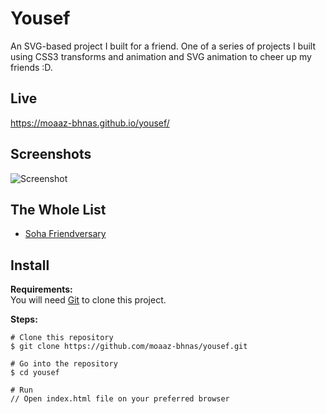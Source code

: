 # Yousef
An SVG-based project I built for a friend. One of a series of projects I built using CSS3 transforms and animation and SVG animation to cheer up my friends :D.

## Live
https://moaaz-bhnas.github.io/yousef/

## Screenshots
![Screenshot](https://i.ibb.co/W6nPFPD/2018-12-30-17-23-codepen-io.png)

## The Whole List
- [Soha Friendversary](https://github.com/moaaz-bhnas/soha-friendversary#friendversary)

## Install
<b>Requirements:</b>  
You will need [Git](https://git-scm.com/) to clone this project.  

<b>Steps:</b>
```
# Clone this repository
$ git clone https://github.com/moaaz-bhnas/yousef.git

# Go into the repository
$ cd yousef

# Run
// Open index.html file on your preferred browser
```
